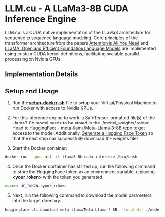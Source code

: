 # LLM.cu - A LLaMa3-8B CUDA Inference Engine

LLM.cu is a CUDA native implementation of the LLaMa3 architecture for sequence to sequence language modeling. Core principles of the transformer architecture from the papers [Attention is All You Need](https://arxiv.org/abs/1706.03762) and [LLaMA: Open and Efficient Foundation Language Models](https://arxiv.org/abs/2302.13971) are implemented using custom CUDA kernel definitions, facilitating scalable parallel processing on Nvidia GPUs.

## Implementation Details

## Setup and Usage

1. Run the **[setup-docker-sh](https://github.com/abhisheknair10/LLM.cu/blob/main/setup-docker.sh)** file to setup your Virtual/Physical Machine to run Docker with access to Nvidia GPUs.

2. For this inference engine to work, a SafeTensor formatted file(s) of the Llama3-8b model needs to be stored in the ./model_weights/ folder. Head to [HuggingFace - meta-llama/Meta-Llama-3-8B](https://huggingface.co/meta-llama/Meta-Llama-3-8B?text=My+name+is+Julien+and+I+like+to) repo to get access to the model. Additionally, [Generate a Hugging Face Token](https://huggingface.co/settings/tokens) so that the next step can successfully download the weights files.

3. Start the Docker container:

```bash
docker run --gpus all -it llama3-8b-cuda-inference /bin/bash
```

4. Once the Docker container has started up, run the following command to store the Hugging Face token as an environment variable, replacing **<your_token>** with the token you generated.

```bash
export HF_TOKEN=<your_token>
```

5. Next, run the following command to download the model parameters into the target directory.

```bash
huggingface-cli download meta-llama/Meta-Llama-3-8B --local-dir ./model_weights/ --token $HF_TOKEN
```